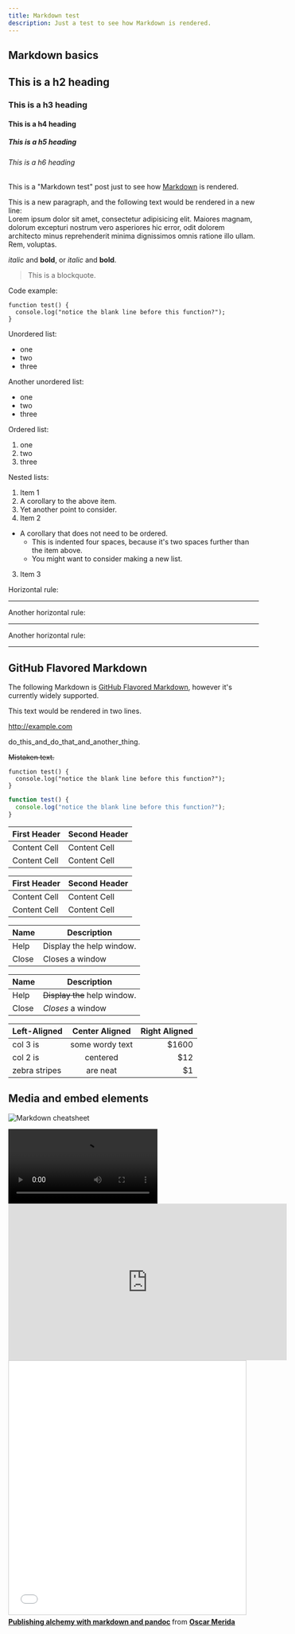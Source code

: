 ```yaml
---
title: Markdown test
description: Just a test to see how Markdown is rendered.
---
```


## Markdown basics

## This is a h2 heading

### This is a h3 heading

#### This is a h4 heading

##### This is a h5 heading

###### This is a h6 heading

This is a "Markdown test" post just to see how [Markdown](https://help.github.com/articles/markdown-basics/) is rendered.

This is a new paragraph, and the following text would be rendered in a new line:  
Lorem ipsum dolor sit amet, consectetur adipisicing elit. Maiores magnam, dolorum excepturi nostrum vero asperiores hic error, odit dolorem architecto minus reprehenderit minima dignissimos omnis ratione illo ullam. Rem, voluptas.

_italic_ and __bold__, or *italic* and **bold**.

> This is a blockquote.

Code example:

    function test() {
      console.log("notice the blank line before this function?");
    }

Unordered list:

- one
- two
- three

Another unordered list:

* one
* two
* three

Ordered list:

1. one
2. two
3. three

Nested lists:

1. Item 1
  1. A corollary to the above item.
  2. Yet another point to consider.
2. Item 2
  * A corollary that does not need to be ordered.
    * This is indented four spaces, because it's two spaces further than the item above.
    * You might want to consider making a new list.
3. Item 3

Horizontal rule:

---

Another horizontal rule:

___

Another horizontal rule:

***

## GitHub Flavored Markdown

The following Markdown is [GitHub Flavored Markdown](https://help.github.com/articles/github-flavored-markdown/), however it's currently widely supported.

This text would be
rendered in two lines.

http://example.com

do_this_and_do_that_and_another_thing.

~~Mistaken text.~~

```
function test() {
  console.log("notice the blank line before this function?");
}
```

```js
function test() {
  console.log("notice the blank line before this function?");
}
```

First Header  | Second Header
------------- | -------------
Content Cell  | Content Cell
Content Cell  | Content Cell


| First Header  | Second Header |
| ------------- | ------------- |
| Content Cell  | Content Cell  |
| Content Cell  | Content Cell  |


| Name | Description          |
| ------------- | ----------- |
| Help      | Display the help window.|
| Close     | Closes a window     |


| Name | Description          |
| ------------- | ----------- |
| Help      | ~~Display the~~ help window.|
| Close     | _Closes_ a window     |


| Left-Aligned  | Center Aligned  | Right Aligned |
| :------------ |:---------------:| -----:|
| col 3 is      | some wordy text | $1600 |
| col 2 is      | centered        |   $12 |
| zebra stripes | are neat        |    $1 |

## Media and embed elements

![Markdown cheatsheet](/images/blog/2015/markdown-cheatsheet.png)

<video controls>
  <source src="/images/blog/2015/big_buck_bunny.webm" type="video/webm">
  <source src="/images/blog/2015/big_buck_bunny.mp4" type="video/mp4">
  This browser does not support the video element.
</video>

<div class="media-container">
  <iframe width="560" height="315" src="https://www.youtube.com/embed/Vpg9yizPP_g" frameborder="0" allowfullscreen></iframe>
</div>

<div class="media-container">
  <iframe src="//www.slideshare.net/slideshow/embed_code/37585243" width="477" height="510" frameborder="0" marginwidth="0" marginheight="0" scrolling="no" style="border:1px solid #CCC; border-width:1px; margin-bottom:5px; max-width: 100%;" allowfullscreen> </iframe> <div style="margin-bottom:5px"> <strong> <a href="//www.slideshare.net/omerida/alchemy-markdownpandoc" title="Publishing alchemy with markdown and pandoc" target="_blank">Publishing alchemy with markdown and pandoc</a> </strong> from <strong><a href="//www.slideshare.net/omerida" target="_blank">Oscar Merida</a></strong> </div>
</div>
